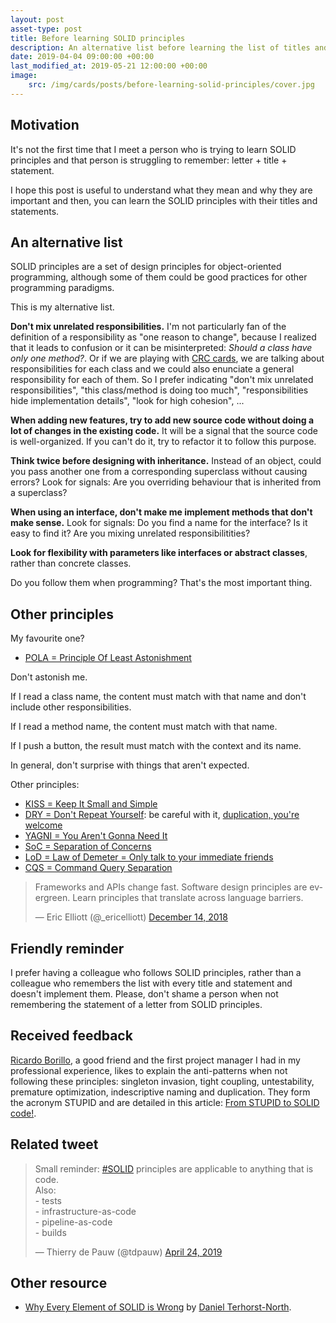 ```yaml
---
layout: post
asset-type: post
title: Before learning SOLID principles
description: An alternative list before learning the list of titles and statements
date: 2019-04-04 09:00:00 +00:00
last_modified_at: 2019-05-21 12:00:00 +00:00
image:
    src: /img/cards/posts/before-learning-solid-principles/cover.jpg
---
```


## Motivation

It's not the first time that I meet a person who is trying to learn SOLID principles and that person is struggling to remember: letter + title + statement.

I hope this post is useful to understand what they mean and why they are important and then, you can learn the SOLID principles with their titles and statements.

## An alternative list

SOLID principles are a set of design principles for object-oriented programming, although some of them could be good practices for other programming paradigms. 

This is my alternative list.

**Don't mix unrelated responsibilities.** I'm not particularly fan of the definition of a responsibility as "one reason to change", because I realized that it leads to confusion or it can be misinterpreted: _Should a class have only one method?_. Or if we are playing with [CRC cards](http://www.extremeprogramming.org/rules/crccards.html), we are talking about responsibilities for each class and we could also enunciate a general responsibility for each of them. So I prefer indicating "don't mix unrelated responsibilities", "this class/method is doing too much", "responsibilities hide implementation details", "look for high cohesion", ...

**When adding new features, try to add new source code without doing a lot of changes in the existing code.** It will be a signal that the source code is well-organized. If you can't do it, try to refactor it to follow this purpose.

**Think twice before designing with inheritance.** Instead of an object, could you pass another one from a corresponding superclass without causing errors? Look for signals: Are you overriding behaviour that is inherited from a superclass?

**When using an interface, don't make me implement methods that don't make sense.** Look for signals: Do you find a name for the interface? Is it easy to find it? Are you mixing unrelated responsibilitities?

**Look for flexibility with parameters like interfaces or abstract classes**, rather than concrete classes.

Do you follow them when programming? That's the most important thing.

## Other principles

My favourite one?

* [POLA = Principle Of Least Astonishment](http://wiki.c2.com/?PrincipleOfLeastAstonishment)

Don't astonish me. 

If I read a class name, the content must match with that name and don't include other responsibilities.

If I read a method name, the content must match with that name.

If I push a button, the result must match with the context and its name.

In general, don't surprise with things that aren't expected.

Other principles:

* [KISS = Keep It Small and Simple](http://wiki.c2.com/?KeepItSimple)
* [DRY = Don't Repeat Yourself](http://wiki.c2.com/?DontRepeatYourself): be careful with it, [duplication, you're welcome](/2018/02/27/duplication-you-are-welcome.html)
* [YAGNI = You Aren't Gonna Need It](http://wiki.c2.com/?YouArentGonnaNeedIt)
* [SoC = Separation of Concerns](http://wiki.c2.com/?SeparationOfConcerns)
* [LoD = Law of Demeter = Only talk to your immediate friends](http://wiki.c2.com/?LawOfDemeter)
* [CQS = Command Query Separation](http://wiki.c2.com/?CommandQuerySeparation)

<blockquote class="twitter-tweet" data-lang="en"><p lang="en" dir="ltr">Frameworks and APIs change fast. Software design principles are evergreen. Learn principles that translate across language barriers.</p>&mdash; Eric Elliott (@_ericelliott) <a href="https://twitter.com/_ericelliott/status/1073701678816333824?ref_src=twsrc%5Etfw">December 14, 2018</a></blockquote>

## Friendly reminder

I prefer having a colleague who follows SOLID principles, rather than a colleague who remembers the list with every title and statement and doesn't implement them. Please, don't shame a person when not remembering the statement of a letter from SOLID principles.

## Received feedback

[Ricardo Borillo](https://twitter.com/borillo), a good friend and the first project manager I had in my professional experience, likes to explain the anti-patterns when not following these principles: singleton invasion, tight coupling, untestability, premature optimization, indescriptive naming and duplication. They form the acronym STUPID and are detailed in this article: [From STUPID to SOLID code!](https://williamdurand.fr/2013/07/30/from-stupid-to-solid-code/).

## Related tweet

<blockquote class="twitter-tweet" data-lang="en"><p lang="en" dir="ltr">Small reminder: <a href="https://twitter.com/hashtag/SOLID?src=hash&amp;ref_src=twsrc%5Etfw">#SOLID</a> principles are applicable to anything that is code.<br>Also:<br>- tests<br>- infrastructure-as-code<br>- pipeline-as-code<br>- builds</p>&mdash; Thierry de Pauw (@tdpauw) <a href="https://twitter.com/tdpauw/status/1120938604631613441?ref_src=twsrc%5Etfw">April 24, 2019</a></blockquote>

## Other resource

* [Why Every Element of SOLID is Wrong](https://speakerdeck.com/tastapod/why-every-element-of-solid-is-wrong) by [Daniel Terhorst-North](https://twitter.com/tastapod).
